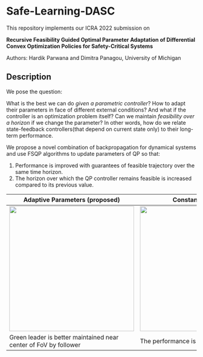# Safe-Learning-DASC

This repository implements our ICRA 2022 submission on 

**Recursive Feasibility Guided Optimal Parameter Adaptation of Differential Convex Optimization Policies for Safety-Critical Systems**

Authors: Hardik Parwana and Dimitra Panagou, University of Michigan

## Description
We pose the question: 

What is the best we can do *given a parametric controller*? How to adapt their parameters in face of different external conditions? And what if the controller is an optimization problem itself? Can we maintain *feasibility over a horizon* if we change the parameter? In other words, how do we relate state-feedback controllers(that depend on current state only) to their long-term performance.

We propose a novel combination of backpropagation for dynamical systems and use FSQP algorithms to update parameters of QP so that:
1. Performance is improved with guarantees of feasible trajectory over the same time horizon.
2. The horizon over which the QP controller remains feasible is increased compared to its previous value.


| Adaptive Parameters (proposed) | Constant Parameter | Reward Plot |
| -------- | -------- | ----------- |
| <img src="https://user-images.githubusercontent.com/19849515/134234311-9fc31797-b721-4457-9415-a7189ca9b247.gif" width="330" /> | <img src="https://user-images.githubusercontent.com/19849515/134234319-a9864ba6-277d-4ca4-a500-4597f596d805.gif" width="330"/> | <img src="https://user-images.githubusercontent.com/19849515/134234324-38a3c582-4c73-422b-8d56-bd31e0229648.gif" width="330"/> |
| Green leader is better maintained near center of FoV by follower | The performance is not so good | Red - Adaptive, green- constant


